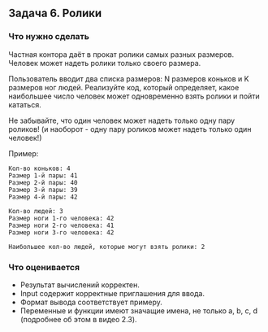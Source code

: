 ## Задача 6. Ролики
### Что нужно сделать
Частная контора даёт в прокат ролики самых разных размеров. Человек может надеть ролики только своего размера.
 
Пользователь вводит два списка размеров: N размеров коньков и K размеров ног людей. Реализуйте код, который определяет, какое наибольшее число человек может одновременно взять ролики и пойти кататься. 

Не забывайте, что один человек может надеть только одну пару роликов!
(и наоборот - одну пару роликов может надеть только один человек!)

Пример:

```
Кол-во коньков: 4
Размер 1-й пары: 41
Размер 2-й пары: 40
Размер 3-й пары: 39
Размер 4-й пары: 42

Кол-во людей: 3
Размер ноги 1-го человека: 42
Размер ноги 2-го человека: 41
Размер ноги 3-го человека: 42

Наибольшее кол-во людей, которые могут взять ролики: 2
```
### Что оценивается
- Результат вычислений корректен.
- Input содержит корректные приглашения для ввода. 
- Формат вывода соответствует примеру.
- Переменные и функции имеют значащие имена, не только a, b, c, d (подробнее об этом в видео 2.3).
